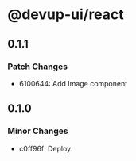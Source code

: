 # @devup-ui/react

## 0.1.1

### Patch Changes

- 6100644: Add Image component

## 0.1.0

### Minor Changes

- c0ff96f: Deploy

